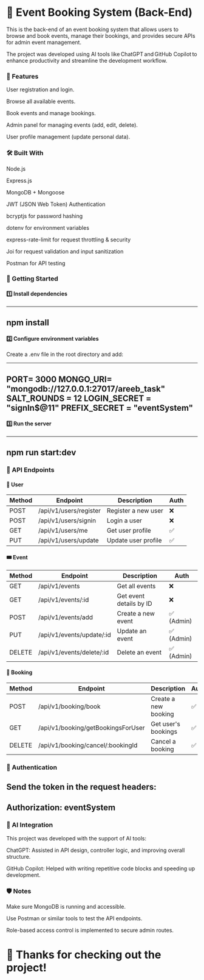 # 📅 Event Booking System (Back-End)
This is the back-end of an event booking system that allows users to browse and book events, manage their bookings, and provides secure APIs for admin event management.

The project was developed using AI tools like ChatGPT and GitHub Copilot to enhance productivity and streamline the development workflow.

### 🚀 Features
User registration and login.

Browse all available events.

Book events and manage bookings.

Admin panel for managing events (add, edit, delete).

User profile management (update personal data).

### 🛠️ Built With
Node.js

Express.js

MongoDB + Mongoose

JWT (JSON Web Token) Authentication

bcryptjs for password hashing

dotenv for environment variables

express-rate-limit for request throttling & security

Joi for request validation and input sanitization

Postman for API testing

### 📂 Getting Started
#### 1️⃣ Install dependencies

---
npm install
---

#### 2️⃣ Configure environment variables
Create a .env file in the root directory and add:

---
PORT= 3000
MONGO_URI= "mongodb://127.0.0.1:27017/areeb_task"
SALT_ROUNDS = 12
LOGIN_SECRET = "signIn$@11"
PREFIX_SECRET = "eventSystem"
---
#### 3️⃣ Run the server

---
npm run start:dev
---

### 📑 API Endpoints
#### 🔐 User

| Method | Endpoint               | Description         | Auth |
| ------ | ---------------------- | ------------------- | ---- |
| POST   | /api/v1/users/register | Register a new user | ❌    |
| POST   | /api/v1/users/signin   | Login a user        | ❌    |
| GET    | /api/v1/users/me       | Get user profile    | ✅    |
| PUT    | /api/v1/users/update   | Update user profile | ✅    |

#### 🎟️ Event

| Method | Endpoint                   | Description             | Auth      |
| ------ | -------------------------- | ----------------------- | --------- |
| GET    | /api/v1/events             | Get all events          | ❌         |
| GET    | /api/v1/events/:id         | Get event details by ID | ❌         |
| POST   | /api/v1/events/add         | Create a new event      | ✅ (Admin) |
| PUT    | /api/v1/events/update/:id  | Update an event         | ✅ (Admin) |
| DELETE | /api/v1/events/delete/:id  | Delete an event         | ✅ (Admin) |

#### 📝 Booking

| Method | Endpoint                           | Description          | Auth |
| ------ | ---------------------------------- | -------------------- | ---- |
| POST   | /api/v1/booking/book               | Create a new booking | ✅    |
| GET    | /api/v1/booking/getBookingsForUser | Get user's bookings  | ✅    |
| DELETE | /api/v1/booking/cancel/:bookingId  | Cancel a booking     | ✅    |

### 🔑 Authentication

Send the token in the request headers:
---
Authorization: eventSystem <token>
---

### 🤖 AI Integration

This project was developed with the support of AI tools:

ChatGPT: Assisted in API design, controller logic, and improving overall structure.

GitHub Copilot: Helped with writing repetitive code blocks and speeding up development.

### 🛡️ Notes

Make sure MongoDB is running and accessible.

Use Postman or similar tools to test the API endpoints.

Role-based access control is implemented to secure admin routes.

# 🙌 Thanks for checking out the project!
